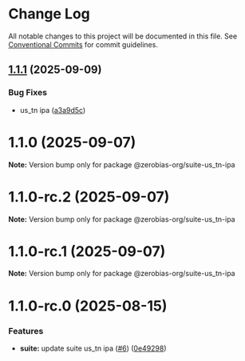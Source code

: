 # Change Log

All notable changes to this project will be documented in this file.
See [Conventional Commits](https://conventionalcommits.org) for commit guidelines.

## [1.1.1](https://github.com/zerobias-org/suite/compare/@zerobias-org/suite-us_tn-ipa@1.1.0...@zerobias-org/suite-us_tn-ipa@1.1.1) (2025-09-09)


### Bug Fixes

* us_tn ipa ([a3a9d5c](https://github.com/zerobias-org/suite/commit/a3a9d5c885b0326e8b1ff59c73903cd3aa60a36f))





# 1.1.0 (2025-09-07)

**Note:** Version bump only for package @zerobias-org/suite-us_tn-ipa





# 1.1.0-rc.2 (2025-09-07)

**Note:** Version bump only for package @zerobias-org/suite-us_tn-ipa





# 1.1.0-rc.1 (2025-09-07)

**Note:** Version bump only for package @zerobias-org/suite-us_tn-ipa





# 1.1.0-rc.0 (2025-08-15)


### Features

* **suite:** update suite us_tn ipa ([#6](https://github.com/zerobias-org/suite/issues/6)) ([0e49298](https://github.com/zerobias-org/suite/commit/0e4929895e3edb66d9cd230dbc7d02af7997e548))
